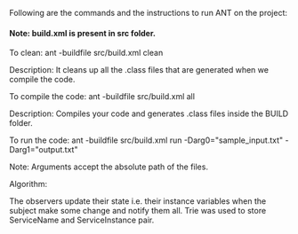 Following are the commands and the instructions to run ANT on the project:
#### Note: build.xml is present in src folder.

To clean: ant -buildfile src/build.xml clean

Description: It cleans up all the .class files that are generated when we
compile the code.

To compile the code: ant -buildfile src/build.xml all

Description: Compiles your code and generates .class files inside the BUILD folder.

To run the code: ant -buildfile src/build.xml run  -Darg0="sample_input.txt" -Darg1="output.txt" 

Note: Arguments accept the absolute path of the files.

Algorithm:

The observers update their state i.e. their instance variables when the subject make some change and notify them all. Trie was used to store ServiceName and ServiceInstance pair.




